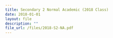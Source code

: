 ```yaml
---
title: Secondary 2 Normal Academic (2018 Class)
date: 2018-01-01
layout: file
description: ""
file_url: /files/2018-S2-NA.pdf
---
```

